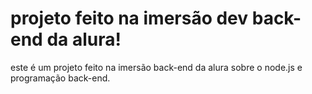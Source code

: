 # projeto feito na imersão dev back-end da alura!

este é um projeto feito na imersão back-end da alura sobre o node.js e programação back-end.